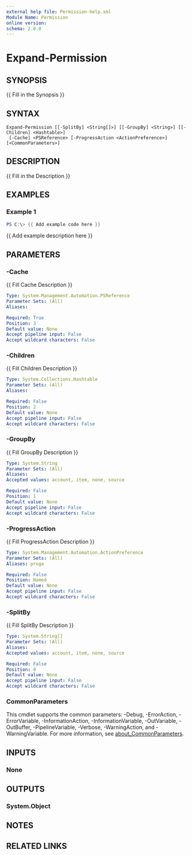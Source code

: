 ```yaml
---
external help file: Permission-help.xml
Module Name: Permission
online version:
schema: 2.0.0
---
```


# Expand-Permission

## SYNOPSIS
{{ Fill in the Synopsis }}

## SYNTAX

```
Expand-Permission [[-SplitBy] <String[]>] [[-GroupBy] <String>] [[-Children] <Hashtable>]
 [-Cache] <PSReference> [-ProgressAction <ActionPreference>] [<CommonParameters>]
```

## DESCRIPTION
{{ Fill in the Description }}

## EXAMPLES

### Example 1
```powershell
PS C:\> {{ Add example code here }}
```

{{ Add example description here }}

## PARAMETERS

### -Cache
{{ Fill Cache Description }}

```yaml
Type: System.Management.Automation.PSReference
Parameter Sets: (All)
Aliases:

Required: True
Position: 3
Default value: None
Accept pipeline input: False
Accept wildcard characters: False
```

### -Children
{{ Fill Children Description }}

```yaml
Type: System.Collections.Hashtable
Parameter Sets: (All)
Aliases:

Required: False
Position: 2
Default value: None
Accept pipeline input: False
Accept wildcard characters: False
```

### -GroupBy
{{ Fill GroupBy Description }}

```yaml
Type: System.String
Parameter Sets: (All)
Aliases:
Accepted values: account, item, none, source

Required: False
Position: 1
Default value: None
Accept pipeline input: False
Accept wildcard characters: False
```

### -ProgressAction
{{ Fill ProgressAction Description }}

```yaml
Type: System.Management.Automation.ActionPreference
Parameter Sets: (All)
Aliases: proga

Required: False
Position: Named
Default value: None
Accept pipeline input: False
Accept wildcard characters: False
```

### -SplitBy
{{ Fill SplitBy Description }}

```yaml
Type: System.String[]
Parameter Sets: (All)
Aliases:
Accepted values: account, item, none, source

Required: False
Position: 0
Default value: None
Accept pipeline input: False
Accept wildcard characters: False
```

### CommonParameters
This cmdlet supports the common parameters: -Debug, -ErrorAction, -ErrorVariable, -InformationAction, -InformationVariable, -OutVariable, -OutBuffer, -PipelineVariable, -Verbose, -WarningAction, and -WarningVariable. For more information, see [about_CommonParameters](http://go.microsoft.com/fwlink/?LinkID=113216).

## INPUTS

### None

## OUTPUTS

### System.Object
## NOTES

## RELATED LINKS
